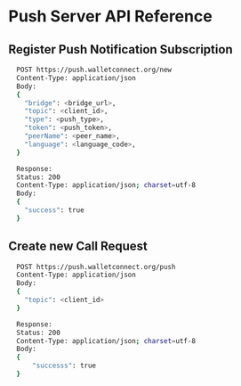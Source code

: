 # Push Server API Reference

## Register Push Notification Subscription

```bash
  POST https://push.walletconnect.org/new
  Content-Type: application/json
  Body:
  {
    "bridge": <bridge_url>,
    "topic": <client_id>,
    "type": <push_type>,
    "token": <push_token>,
    "peerName": <peer_name>,
    "language": <language_code>,
  }

  Response:
  Status: 200
  Content-Type: application/json; charset=utf-8
  Body:
  {
    "success": true
  }
```

## Create new Call Request

```bash
  POST https://push.walletconnect.org/push
  Content-Type: application/json
  Body:
  {
    "topic": <client_id>
  }

  Response:
  Status: 200
  Content-Type: application/json; charset=utf-8
  Body:
  {
      "successs": true
  }
```
